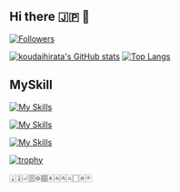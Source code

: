 ## Hi there 🇯🇵 👋


[![Followers](https://badgen.org/img/bluesky/hk0601.bsky.social/followers?style=plastic)](https://bsky.app/profile/hk0601.bsky.social)

[![koudaihirata's GitHub stats](https://github-readme-stats.vercel.app/api?username=koudaihirata&theme=solarized-light&show_icons=true)](https://github.com/koudaihirata/github-readme-stats)
[![Top Langs](https://github-readme-stats.vercel.app/api/top-langs/?username=koudaihirata&theme=solarized-light&show_icons=true&layout=compact)](https://github.com/koudaihirata/github-readme-stats)

## MySkill
[![My Skills](https://skillicons.dev/icons?i=html,pug,css,sass,js,ts,react,nextjs,swift,dart)](https://skillicons.dev)

[![My Skills](https://skillicons.dev/icons?i=php,py,flask,rust)](https://skillicons.dev)

[![My Skills](https://skillicons.dev/icons?i=firebase,mysql,bun)](https://skillicons.dev)

[![trophy](https://github-profile-trophy.vercel.app/?username=koudaihirata&theme=solarized-light)](https://github.com/ryo-ma/github-profile-trophy)

🀇🀏🀐🀘🀙🀡🀀🀁🀂🀃🀆🀅🀄︎
